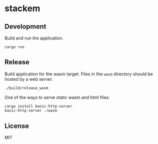# stackem

## Development

Build and run the application.

```bash
cargo run
```

## Release

Build application for the wasm target. Files in the `wasm` directory should be hosted by a web server.

```bash
./build/release_wasm
```

One of the ways to serve static wasm and html files:

```bash
cargo install basic-http-server
basic-http-server ./wasm
```

## License

MIT
